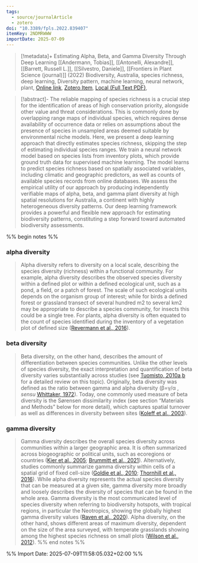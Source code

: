 ```yaml
---
tags:
  - source/journalArticle
  - zotero
doi: "10.3389/fpls.2022.839407"
itemKey: 2NDMRWWW
importDate: 2025-07-09
---
```

>[!metadata]+
> Estimating Alpha, Beta, and Gamma Diversity Through Deep Learning
> [[Andermann, Tobias]], [[Antonelli, Alexandre]], [[Barrett, Russell L.]], [[Silvestro, Daniele]], 
> [[Frontiers in Plant Science (journal)]] (2022)
> Biodiversity, Australia, species richness, deep learning, Diversity pattern, machine learning, neural   network, plant, 
> [Online link](https://www.frontiersin.org/journals/plant-science/articles/10.3389/fpls.2022.839407/full), [Zotero Item](zotero://select/library/items/2NDMRWWW), [Local (Full Text PDF)](file://C:/Users/aburg/Documents/references/zotero/storage/RTTWGNSL/Andermann2022_EstimatingAlpha.pdf), 

>[!abstract]-
>The reliable mapping of species richness is a crucial step for the identification of areas of high conservation priority, alongside other value and threat considerations. This is commonly done by overlapping range maps of individual species, which requires dense availability of occurrence data or relies on assumptions about the presence of species in unsampled areas deemed suitable by environmental niche models. Here, we present a deep learning approach that directly estimates species richness, skipping the step of estimating individual species ranges. We train a neural network model based on species lists from inventory plots, which provide ground truth data for supervised machine learning. The model learns to predict species richness based on spatially associated variables, including climatic and geographic predictors, as well as counts of available species records from online databases. We assess the empirical utility of our approach by producing independently verifiable maps of alpha, beta, and gamma plant diversity at high spatial resolutions for Australia, a continent with highly heterogeneous diversity patterns. Our deep learning framework provides a powerful and flexible new approach for estimating biodiversity patterns, constituting a step forward toward automated biodiversity assessments.

%% begin notes %%

### alpha diversity
> Alpha diversity refers to diversity on a local scale, describing the species diversity (richness) within a functional community. For example, alpha diversity describes the observed species diversity within a defined plot or within a defined ecological unit, such as a pond, a field, or a patch of forest. The scale of such ecological units depends on the organism group of interest; while for birds a defined forest or grassland transect of several hundred m2 to several km2 may be appropriate to describe a species community, for insects this could be a single tree. For plants, alpha diversity is often equated to the count of species identified during the inventory of a vegetation plot of defined size ([Revermann et al., 2016](https://www.frontiersin.org/journals/plant-science/articles/10.3389/fpls.2022.839407/full#ref49)).
### beta diversity
> Beta diversity, on the other hand, describes the amount of differentiation between species communities. Unlike the other levels of species diversity, the exact interpretation and quantification of beta diversity varies substantially across studies (see [Tuomisto, 2010a](https://www.frontiersin.org/journals/plant-science/articles/10.3389/fpls.2022.839407/full#ref57),[b](https://www.frontiersin.org/journals/plant-science/articles/10.3389/fpls.2022.839407/full#ref58) for a detailed review on this topic). Originally, beta diversity was defined as the ratio between gamma and alpha diversity (β=γ/α
 , _sensu_ [Whittaker, 1972](https://www.frontiersin.org/journals/plant-science/articles/10.3389/fpls.2022.839407/full#ref65)). Today, one commonly used measure of beta diversity is the Sørensen dissimilarity index (see section “Materials and Methods” below for more detail), which captures spatial turnover as well as differences in diversity between sites ([Koleff et al., 2003](https://www.frontiersin.org/journals/plant-science/articles/10.3389/fpls.2022.839407/full#ref33)).
### gamma diversity
> Gamma diversity describes the overall species diversity across communities within a larger geographic area. It is often summarized across biogeographic or political units, such as ecoregions or countries ([Kier et al., 2005](https://www.frontiersin.org/journals/plant-science/articles/10.3389/fpls.2022.839407/full#ref32); [Brummitt et al., 2021](https://www.frontiersin.org/journals/plant-science/articles/10.3389/fpls.2022.839407/full#ref11)). Alternatively, studies commonly summarize gamma diversity within cells of a spatial grid of fixed cell-size ([Goldie et al., 2010](https://www.frontiersin.org/journals/plant-science/articles/10.3389/fpls.2022.839407/full#ref25); [Thornhill et al., 2016](https://www.frontiersin.org/journals/plant-science/articles/10.3389/fpls.2022.839407/full#ref56)). While alpha diversity represents the actual species diversity that can be measured at a given site, gamma diversity more broadly and loosely describes the diversity of species that can be found in the whole area. Gamma diversity is the most communicated level of species diversity when referring to biodiversity hotspots, with tropical regions, in particular the Neotropics, showing the globally highest gamma diversity values ([Raven et al., 2020](https://www.frontiersin.org/journals/plant-science/articles/10.3389/fpls.2022.839407/full#ref48)). Alpha diversity, on the other hand, shows different areas of maximum diversity, dependent on the size of the area surveyed, with temperate grasslands showing among the highest species richness on small plots ([Wilson et al., 2012](https://www.frontiersin.org/journals/plant-science/articles/10.3389/fpls.2022.839407/full#ref66)).
%% end notes %%

%% Import Date: 2025-07-09T11:58:05.032+02:00 %%
